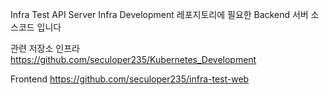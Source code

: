 Infra Test API Server
Infra Development 레포지토리에 필요한 Backend 서버 소스코드 입니다

관련 저장소
인프라
https://github.com/seculoper235/Kubernetes_Development

Frontend
https://github.com/seculoper235/infra-test-web
